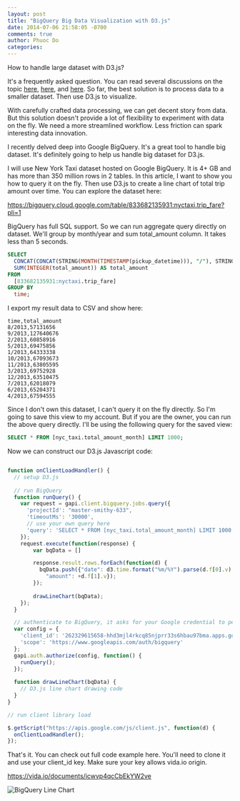 ```yaml
---
layout: post
title: "BigQuery Big Data Visualization with D3.js"
date: 2014-07-06 21:58:05 -0700
comments: true
author: Phuoc Do
categories: 
---
```


How to handle large dataset with D3.js?

It's a frequently asked question. You can read several discussions on the topic [here](http://stackoverflow.com/questions/19144369/how-to-handle-large-dataset-in-d3js), [here](http://stackoverflow.com/questions/18244995/d3-how-to-show-large-dataset), and [here](https://groups.google.com/forum/#!topic/d3-js/aRKFtUaE5h4). So far, the best solution is to process data to a smaller dataset. Then use D3.js to visualize.

With carefully crafted data processing, we can get decent story from data. But this solution doesn't provide a lot of flexibility to experiment with data on the fly. We need a more streamlined workflow. Less friction can spark interesting data innovation.

I recently delved deep into Google BigQuery. It's a great tool to handle big dataset. It's definitely going to help us handle big dataset for D3.js.

<!-- more -->

I will use New York Taxi dataset hosted on Google BigQuery. It is 4+ GB and has more than 350 million rows in 2 tables. In this article, I want to show you how to query it on the fly. Then use D3.js to create a line chart of total trip amount over time. You can explore the dataset here:

https://bigquery.cloud.google.com/table/833682135931:nyctaxi.trip_fare?pli=1

BigQuery has full SQL support. So we can run aggregate query directly on dataset. We'll group by month/year and sum total_amount column. It takes less than 5 seconds.

```sql
SELECT
  CONCAT(CONCAT(STRING(MONTH(TIMESTAMP(pickup_datetime))), "/"), STRING(YEAR(TIMESTAMP(pickup_datetime)))) AS time,
  SUM(INTEGER(total_amount)) AS total_amount
FROM
  [833682135931:nyctaxi.trip_fare]
GROUP BY
  time;
```

I export my result data to CSV and show here:

```
time,total_amount
8/2013,57131656
9/2013,127640676
2/2013,60858916
5/2013,69475856
1/2013,64333338
10/2013,67093673
11/2013,63805595
3/2013,69752928
12/2013,63510475
7/2013,62018079
6/2013,65204371
4/2013,67594555
```

Since I don't own this dataset, I can't query it on the fly directly. So I'm going to save this view to my account. But if you are the owner, you can run the above query directly. I'll be using the following query for the saved view:

```sql
SELECT * FROM [nyc_taxi.total_amount_month] LIMIT 1000;
```

Now we can construct our D3.js Javascript code:

```javascript

function onClientLoadHandler() {
  // setup D3.js
  
  // run BigQuery
  function runQuery() {
    var request = gapi.client.bigquery.jobs.query({
      'projectId': "master-smithy-633",
      'timeoutMs': '30000',
      // use your own query here
      'query': 'SELECT * FROM [nyc_taxi.total_amount_month] LIMIT 1000;'
    });
    request.execute(function(response) {
        var bqData = []

        response.result.rows.forEach(function(d) {
          bqData.push({"date": d3.time.format("%m/%Y").parse(d.f[0].v),
            "amount": +d.f[1].v});
        });
      
        drawLineChart(bqData);
    });
  }

  // authenticate to BigQuery, it asks for your Google credential to perform oauth
  var config = {
    'client_id': '262329615658-hhd3mjl4rkcq85njprr33s6hbau97bma.apps.googleusercontent.com',
    'scope': 'https://www.googleapis.com/auth/bigquery'
  };
  gapi.auth.authorize(config, function() {
    runQuery();
  });
  
  function drawLineChart(bqData) {
    // D3.js line chart drawing code
  }
}

// run client library load

$.getScript("https://apis.google.com/js/client.js", function(d) {
  onClientLoadHandler();
});

```

That's it. You can check out full code example here. You'll need to clone it and use your client_id key. Make sure your key allows vida.io origin.

https://vida.io/documents/icwvp4qcCbEkYW2ve

![BigQuery Line Chart](http://i.imgur.com/4uem4Qm.png?1)